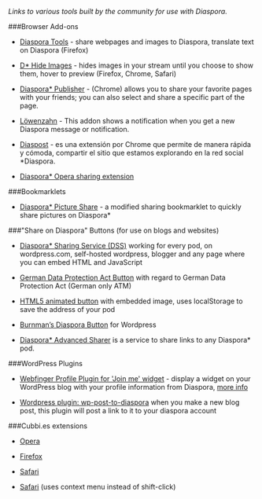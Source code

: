 _Links to various tools built by the community for use with Diaspora._

###Browser Add-ons

* [Diaspora Tools](http://geniusmusings.wordpress.com/diaspora-tools/) - share webpages and images to Diaspora, translate text on Diaspora (Firefox)

*  [D* Hide Images](http://bit.ly/pWcCYN) - hides images in your stream until you choose to show them, hover to preview (Firefox, Chrome, Safari)

*   [Diaspora* Publisher](https://chrome.google.com/webstore/detail/pgblolfhnddeobmfgjhckddncbbfnlim?hl=fr) - (Chrome) allows you to share your favorite pages with your friends; you can also select and share a specific part of the page.
    
*   [Löwenzahn](https://addons.mozilla.org/en-US/firefox/addon/lowenzahn/?src=api) - This addon shows a notification when you get a new Diaspora message or notification.

*   [Diaspost](http://soycodigo.wordpress.com/diaspost/) - es una extensión por Chrome que permite de manera rápida y cómoda, compartir el sitio que estamos explorando en la red social *Diaspora.

*   [Diaspora* Opera sharing extension](http://my.opera.com/coreymwamba/blog/2011/09/07/diaspora-opera-sharing-extension)

###Bookmarklets

*  [Diaspora* Picture Share](http://diasporapictureshare.blogspot.com/) - a modified sharing bookmarklet to quickly share pictures on Diaspora*

###"Share on Diaspora" Buttons (for use on blogs and websites)

*   [Diaspora* Sharing Service (DSS)](http://www.basshero.org/page/show/dss) working for every pod, on wordpress.com, self-hosted wordpress, blogger and any page where you can embed HTML and JavaScript 

*   [German Data Protection Act Button](http://blog.pgs-info.de/index.php/2011/08/24/social-media-buttons-datenschutzkonform) with regard to German Data Protection Act (German only ATM)

*   [HTML5 animated button](http://bit.ly/nUM4c0) with embedded image, uses localStorage to save the address of your pod

*   [Burnman’s Diaspora Button](http://theburnman.com/wordpress-plugins/burnmans-diaspora-button/) for Wordpress

*   [Diaspora* Advanced Sharer](http://sharetodiaspora.github.com/about/) is a service to share links to any Diaspora* pod.


###WordPress Plugins

*  [Webfinger Profile Plugin for 'Join me' widget](http://wordpress.org/extend/plugins/webfinger-profile/) - display a widget on your WordPress blog with your profile information from Diaspora, [more info](http://blog.duthied.com/2011/08/30/webfinger-profile-plugin/)

*   [Wordpress plugin: wp-post-to-diaspora](https://github.com/diaspora/wp-post-to-diaspora) when you make a new blog post, this plugin will post a link to it to your diaspora account


###Cubbi.es extensions 
    
*   [Opera](http://dl.dropbox.com/u/22821615/cubbies_opera.zip)
    
*   [Firefox](http://addons.mozilla.org/firefox/addon/cubbies/)
    
*   [Safari](http://github.com/gattonero/cubbies-safari)
    
*   [Safari](http://github.com/duthied/Cubbi.es-Safari-Extension) (uses context menu instead of shift-click) 

